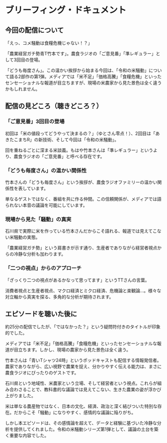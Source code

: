 # ブリーフィング・ドキュメント

## 今回の配信について

「えっ、コメ騒動は食糧危機じゃない！？」

「農業経営ガチ勢青T竹本です」。農食ラジオの「ご意見番」「準レギュラー」として3回目の登場。

「どうも毎度さん」。この温かい挨拶から始まる今回は、「令和の米騒動」について語る2部作の第1弾。メディアでは「米不足」「価格高騰」「食糧危機」といったセンセーショナルな報道が目立ちますが、現場の米農家から見た景色は全く違うかもしれません。

## 配信の見どころ（聴きどころ？）

### 「ご意見番」3回目の登場

初回は「米の値段ってどうやって決まるの？」（ゆとさん零点！）、2回目は「あきたこまちR」の新技術、そして今回は「令和の米騒動」。

回を重ねるごとに深まる米談義。もはや竹本さんは「準レギュラー」というより、農食ラジオの「ご意見番」と呼べる存在です。

### 「どうも毎度さん」の温かい関係性

竹本さんの「どうも毎度さん」という挨拶が、農食ラジオファミリーの温かい関係性を表しています。

単なるゲストではなく、番組を共に作る仲間。この信頼関係が、メディアでは語られない本音の議論を可能にしています。

### 現場から見た「騒動」の真実

石川県で実際に米を作っている竹本さんだからこそ語れる、報道では見えてこない米騒動の実態。

「農業経営ガチ勢」という肩書きが示す通り、生産者でありながら経営者視点からの冷静な分析も加わります。

### 「二つの視点」からのアプローチ

「ざっくり二つの視点があるかなって思ってます」というTTさんの言葉。

消費者視点と生産者視点、マクロ経済とミクロ経済、危機論と楽観論...。様々な対立軸から真実を探る、多角的な分析が期待されます。

## エピソードを聴いた後に

約25分の配信でしたが、「ではなかった？」という疑問符付きのタイトルが印象的でした。

メディアでは「米不足」「価格高騰」「食糧危機」といったセンセーショナルな報道が目立ちます。しかし、現場の農家から見た景色は全く違う。

竹本さんは「青いTシャツ24時」というポッドキャストも配信する情報発信者。農家でありながら、広い視野で農業を捉え、分かりやすく伝える能力は、まさに農食ラジオにぴったりのゲストです。

石川県という地域性、米農家という立場、そして経営者という視点。これらが組み合わさることで、教科書的な議論では見えてこない、生きた農業の姿が浮かび上がりました。

米は単なる農産物ではなく、日本の文化、経済、政治と深く結びついた特別な存在。だからこそ「騒動」になりやすく、感情的な議論に陥りがち。

しかし本エピソードは、その感情論を超えて、データと経験に基づいた冷静な分析を提供してくれました。令和の米騒動シリーズ第1弾として、議論の土台を築く重要な内容でした。